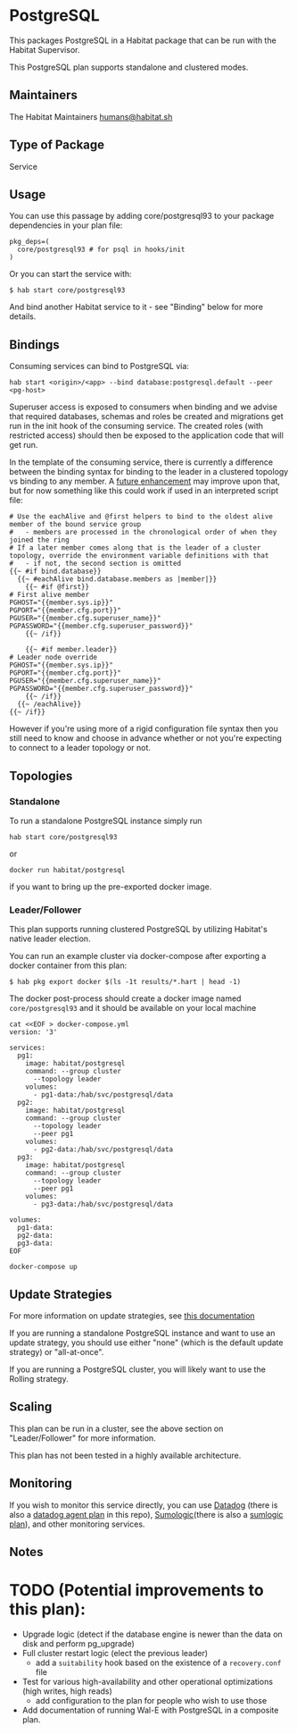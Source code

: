 # PostgreSQL

This packages PostgreSQL in a Habitat package that can be run with the Habitat Supervisor.

This PostgreSQL plan supports standalone and clustered modes.

## Maintainers

The Habitat Maintainers humans@habitat.sh

## Type of Package

Service

## Usage

You can use this passage by adding core/postgresql93 to your package dependencies in your plan file:

```
pkg_deps=(
  core/postgresql93 # for psql in hooks/init
)
```

Or you can start the service with:

```
$ hab start core/postgresql93
```

And bind another Habitat service to it - see "Binding" below for more details.

## Bindings

Consuming services can bind to PostgreSQL via:

```
hab start <origin>/<app> --bind database:postgresql.default --peer <pg-host>
```

Superuser access is exposed to consumers when binding and we advise that required databases, schemas and roles be created and migrations get run in the init hook of the consuming service. The created roles (with restricted access) should then be exposed to the application code that will get run.

In the template of the consuming service, there is currently a difference between the binding syntax for binding to the leader in a clustered topology vs binding to any member.  A [future enhancement](https://github.com/habitat-sh/habitat/issues/4127) may improve upon that, but for now something like this could work if used in an interpreted script file:

```
# Use the eachAlive and @first helpers to bind to the oldest alive member of the bound service group
#   - members are processed in the chronological order of when they joined the ring
# If a later member comes along that is the leader of a cluster topology, override the environment variable definitions with that
#   - if not, the second section is omitted
{{~ #if bind.database}}
  {{~ #eachAlive bind.database.members as |member|}}
    {{~ #if @first}}
# First alive member
PGHOST="{{member.sys.ip}}"
PGPORT="{{member.cfg.port}}"
PGUSER="{{member.cfg.superuser_name}}"
PGPASSWORD="{{member.cfg.superuser_password}}"
    {{~ /if}}

    {{~ #if member.leader}}
# Leader node override
PGHOST="{{member.sys.ip}}"
PGPORT="{{member.cfg.port}}"
PGUSER="{{member.cfg.superuser_name}}"
PGPASSWORD="{{member.cfg.superuser_password}}"
    {{~ /if}}
  {{~ /eachAlive}}
{{~ /if}}
```

However if you're using more of a rigid configuration file syntax then you still need to know and choose in advance whether or not you're expecting to connect to a leader topology or not.

## Topologies

### Standalone

To run a standalone PostgreSQL instance simply run
```
hab start core/postgresql93
```
or
```
docker run habitat/postgresql
```
if you want to bring up the pre-exported docker image.

### Leader/Follower

This plan supports running clustered PostgreSQL by utilizing Habitat's native leader election.

You can run an example cluster via docker-compose after exporting a docker container from this plan:
```
$ hab pkg export docker $(ls -1t results/*.hart | head -1)
```

The docker post-process should create a docker image named `core/postgresql93` and it should be available on your local machine

```
cat <<EOF > docker-compose.yml
version: '3'

services:
  pg1:
    image: habitat/postgresql
    command: --group cluster
      --topology leader
    volumes:
      - pg1-data:/hab/svc/postgresql/data
  pg2:
    image: habitat/postgresql
    command: --group cluster
      --topology leader
      --peer pg1
    volumes:
      - pg2-data:/hab/svc/postgresql/data
  pg3:
    image: habitat/postgresql
    command: --group cluster
      --topology leader
      --peer pg1
    volumes:
      - pg3-data:/hab/svc/postgresql/data

volumes:
  pg1-data:
  pg2-data:
  pg3-data:
EOF

docker-compose up
```

## Update Strategies

For more information on update strategies, see [this documentation](https://www.habitat.sh/docs/using-habitat/#update-strategy)

If you are running a standalone PostgreSQL instance and want to use an update strategy, you should use either "none" (which is the default update strategy) or "all-at-once".

If you are running a PostgreSQL cluster, you will likely want to use the Rolling strategy.

## Scaling

This plan can be run in a cluster, see the above section on "Leader/Follower" for more information.

This plan has not been tested in a highly available architecture.

## Monitoring

If you wish to monitor this service directly, you can use [Datadog](https://www.datadoghq.com/) (there is also a [datadog agent plan](./dd-agent) in this repo), [Sumologic](https://www.sumologic.com/)(there is also a [sumlogic plan](./sumologic)), and other monitoring services.

## Notes

# TODO (Potential improvements to this plan):
- Upgrade logic (detect if the database engine is newer than the data on disk and perform pg_upgrade)
- Full cluster restart logic (elect the previous leader)
  - add a `suitability` hook based on the existence of a `recovery.conf` file
- Test for various high-availability and other operational optimizations (high writes, high reads)
  - add configuration to the plan for people who wish to use those
- Add documentation of running Wal-E with PostgreSQL in a composite plan.

